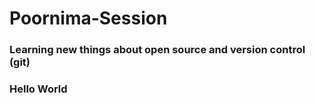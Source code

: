 # Poornima-Session

### Learning new things about open source and version control (git)

### Hello World
